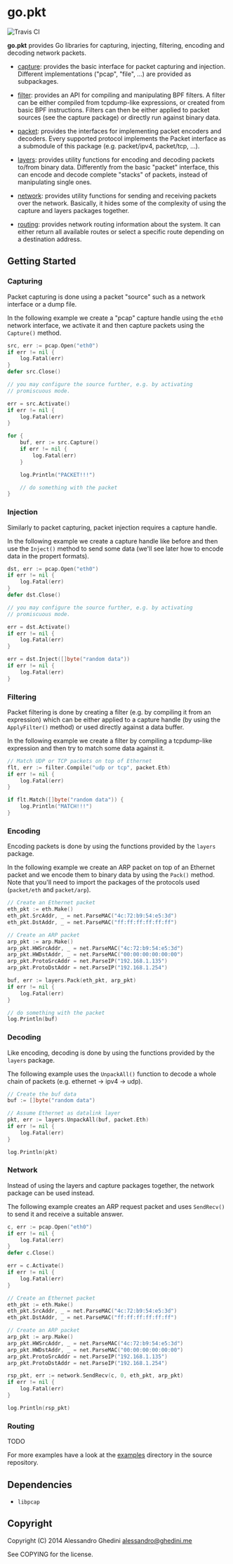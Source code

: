 go.pkt
======

![Travis CI](https://secure.travis-ci.org/ghedo/go.pkt.png)

**go.pkt** provides Go libraries for capturing, injecting, filtering, encoding and
decoding network packets.

* [capture][capture]: provides the basic interface for packet capturing and
  injection. Different implementations ("pcap", "file", ...) are provided as
  subpackages.

* [filter][filter]: provides an API for compiling and manipulating BPF filters.
  A filter can be either compiled from tcpdump-like expressions, or created from
  basic BPF instructions. Filters can then be either applied to packet sources
  (see the capture package) or directly run against binary data.

* [packet][packet]: provides the interfaces for implementing packet encoders
  and decoders. Every supported protocol implements the Packet interface as a
  submodule of this package (e.g. packet/ipv4, packet/tcp, ...).

* [layers][layers]: provides utility functions for encoding and decoding
  packets to/from binary data. Differently from the basic "packet" interface,
  this can encode and decode complete "stacks" of packets, instead of
  manipulating single ones.

* [network][network]: provides utility functions for sending and receiving
  packets over the network. Basically, it hides some of the complexity of using
  the capture and layers packages together.

* [routing][routing]: provides network routing information about the system. It
  can either return all available routes or select a specific route depending on
  a destination address.

[capture]: http://godoc.org/github.com/ghedo/go.pkt/capture
[filter]: http://godoc.org/github.com/ghedo/go.pkt/filter
[packet]: http://godoc.org/github.com/ghedo/go.pkt/packet
[layers]: http://godoc.org/github.com/ghedo/go.pkt/layers
[network]: http://godoc.org/github.com/ghedo/go.pkt/network
[routing]: http://godoc.org/github.com/ghedo/go.pkt/routing

## Getting Started

### Capturing

Packet capturing is done using a packet "source" such as a network interface or
a dump file.

In the following example we create a "pcap" capture handle using the `eth0`
network interface, we activate it and then capture packets using the `Capture()`
method.

```go
src, err := pcap.Open("eth0")
if err != nil {
	log.Fatal(err)
}
defer src.Close()

// you may configure the source further, e.g. by activating
// promiscuous mode.

err = src.Activate()
if err != nil {
	log.Fatal(err)
}

for {
	buf, err := src.Capture()
	if err != nil {
		log.Fatal(err)
	}

	log.Println("PACKET!!!")

	// do something with the packet
}
```

### Injection

Similarly to packet capturing, packet injection requires a capture handle.

In the following example we create a capture handle like before and then use
the `Inject()` method to send some data (we'll see later how to encode data in
the propert formats).

```go
dst, err := pcap.Open("eth0")
if err != nil {
	log.Fatal(err)
}
defer dst.Close()

// you may configure the source further, e.g. by activating
// promiscuous mode.

err = dst.Activate()
if err != nil {
	log.Fatal(err)
}

err = dst.Inject([]byte("random data"))
if err != nil {
	log.Fatal(err)
}
```

### Filtering

Packet filtering is done by creating a filter (e.g. by compiling it from an
expression) which can be either applied to a capture handle (by using the
`ApplyFilter()` method) or used directly against a data buffer.

In the following example we create a filter by compiling a tcpdump-like
expression and then try to match some data against it.

```go
// Match UDP or TCP packets on top of Ethernet
flt, err := filter.Compile("udp or tcp", packet.Eth)
if err != nil {
	log.Fatal(err)
}

if flt.Match([]byte("random data")) {
	log.Println("MATCH!!!")
}
```

### Encoding

Encoding packets is done by using the functions provided by the `layers`
package.

In the following example we create an ARP packet on top of an Ethernet packet
and we encode them to binary data by using the `Pack()` method. Note that you'll
need to import the packages of the protocols used (`packet/eth` and `packet/arp`).

```go
// Create an Ethernet packet
eth_pkt := eth.Make()
eth_pkt.SrcAddr, _ = net.ParseMAC("4c:72:b9:54:e5:3d")
eth_pkt.DstAddr, _ = net.ParseMAC("ff:ff:ff:ff:ff:ff")

// Create an ARP packet
arp_pkt := arp.Make()
arp_pkt.HWSrcAddr, _ = net.ParseMAC("4c:72:b9:54:e5:3d")
arp_pkt.HWDstAddr, _ = net.ParseMAC("00:00:00:00:00:00")
arp_pkt.ProtoSrcAddr = net.ParseIP("192.168.1.135")
arp_pkt.ProtoDstAddr = net.ParseIP("192.168.1.254")

buf, err := layers.Pack(eth_pkt, arp_pkt)
if err != nil {
	log.Fatal(err)
}

// do something with the packet
log.Println(buf)
```

### Decoding

Like encoding, decoding is done by using the functions provided by the `layers`
package.

The following example uses the `UnpackAll()` function to decode a whole chain of
packets (e.g. ethernet -> ipv4 -> udp).

```go
// Create the buf data
buf := []byte("random data")

// Assume Ethernet as datalink layer
pkt, err := layers.UnpackAll(buf, packet.Eth)
if err != nil {
	log.Fatal(err)
}

log.Println(pkt)
```

### Network

Instead of using the layers and capture packages together, the network package
can be used instead.

The following example creates an ARP request packet and uses `SendRecv()` to
send it and receive a suitable answer.

```go
c, err := pcap.Open("eth0")
if err != nil {
	log.Fatal(err)
}
defer c.Close()

err = c.Activate()
if err != nil {
	log.Fatal(err)
}

// Create an Ethernet packet
eth_pkt := eth.Make()
eth_pkt.SrcAddr, _ = net.ParseMAC("4c:72:b9:54:e5:3d")
eth_pkt.DstAddr, _ = net.ParseMAC("ff:ff:ff:ff:ff:ff")

// Create an ARP packet
arp_pkt := arp.Make()
arp_pkt.HWSrcAddr, _ = net.ParseMAC("4c:72:b9:54:e5:3d")
arp_pkt.HWDstAddr, _ = net.ParseMAC("00:00:00:00:00:00")
arp_pkt.ProtoSrcAddr = net.ParseIP("192.168.1.135")
arp_pkt.ProtoDstAddr = net.ParseIP("192.168.1.254")

rsp_pkt, err := network.SendRecv(c, 0, eth_pkt, arp_pkt)
if err != nil {
	log.Fatal(err)
}

log.Println(rsp_pkt)
```

### Routing

TODO

For more examples have a look at the [examples](examples/) directory in the
source repository.

## Dependencies

 * `libpcap`

## Copyright

Copyright (C) 2014 Alessandro Ghedini <alessandro@ghedini.me>

See COPYING for the license.
